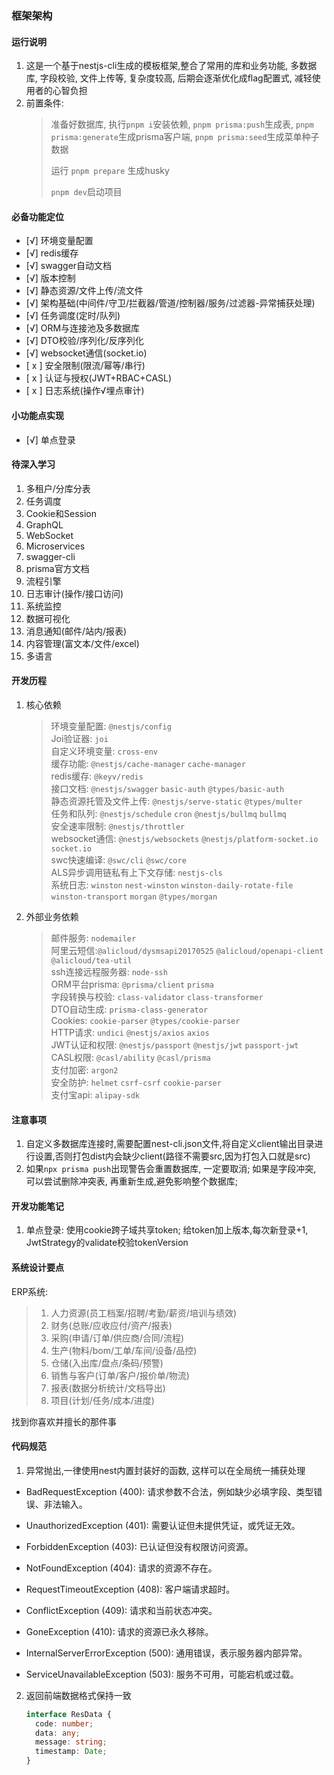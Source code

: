 ### 框架架构

#### 运行说明

1. 这是一个基于nestjs-cli生成的模板框架,整合了常用的库和业务功能, 多数据库, 字段校验, 文件上传等, 复杂度较高, 后期会逐渐优化成flag配置式, 减轻使用者的心智负担
2. 前置条件:
   > 准备好数据库, 执行`pnpm i`安装依赖, `pnpm prisma:push`生成表, `pnpm prisma:generate`生成prisma客户端, `pnpm prisma:seed`生成菜单种子数据
   >
   > 运行 `pnpm prepare` 生成husky
   >
   > `pnpm dev`启动项目

#### 必备功能定位

- [√] 环境变量配置
- [√] redis缓存
- [√] swagger自动文档
- [√] 版本控制
- [√] 静态资源/文件上传/流文件
- [√] 架构基础(中间件/守卫/拦截器/管道/控制器/服务/过滤器-异常捕获处理)
- [√] 任务调度(定时/队列)
- [√] ORM与连接池及多数据库
- [√] DTO校验/序列化/反序列化
- [√] websocket通信(socket.io)
- [ x ] 安全限制(限流/幂等/串行)
- [ x ] 认证与授权(JWT+RBAC+CASL)
- [ x ] 日志系统(操作√埋点审计)

#### 小功能点实现

- [√] 单点登录

#### 待深入学习

1. 多租户/分库分表
2. 任务调度
3. Cookie和Session
4. GraphQL
5. WebSocket
6. Microservices
7. swagger-cli
8. prisma官方文档
9. 流程引擎
10. 日志审计(操作/接口访问)
11. 系统监控
12. 数据可视化
13. 消息通知(邮件/站内/报表)
14. 内容管理(富文本/文件/excel)
15. 多语言

#### 开发历程

1. 核心依赖

   > 环境变量配置: `@nestjs/config`  
   > Joi验证器: `joi`  
   > 自定义环境变量: `cross-env`  
   > 缓存功能: `@nestjs/cache-manager` `cache-manager`  
   > redis缓存: `@keyv/redis`  
   > 接口文档: `@nestjs/swagger` `basic-auth` `@types/basic-auth`  
   > 静态资源托管及文件上传: `@nestjs/serve-static` `@types/multer`  
   > 任务和队列: `@nestjs/schedule` `cron` `@nestjs/bullmq` `bullmq`  
   > 安全速率限制: `@nestjs/throttler`  
   > websocket通信: `@nestjs/websockets` `@nestjs/platform-socket.io` `socket.io`  
   > swc快速编译: `@swc/cli` `@swc/core`  
   > ALS异步调用链私有上下文存储: `nestjs-cls`  
   > 系统日志: `winston` `nest-winston` `winston-daily-rotate-file` `winston-transport` `morgan` `@types/morgan`

2. 外部业务依赖

   > 邮件服务: `nodemailer`  
   > 阿里云短信:`@alicloud/dysmsapi20170525` `@alicloud/openapi-client` `@alicloud/tea-util`  
   > ssh连接远程服务器: `node-ssh`  
   > ORM平台prisma: `@prisma/client` `prisma`  
   > 字段转换与校验: `class-validator` `class-transformer`  
   > DTO自动生成: `prisma-class-generator`  
   > Cookies: `cookie-parser` `@types/cookie-parser`  
   > HTTP请求: `undici` `@nestjs/axios` `axios`  
   > JWT认证和权限: `@nestjs/passport` `@nestjs/jwt` `passport-jwt`  
   > CASL权限: `@casl/ability` `@casl/prisma`  
   > 支付加密: `argon2`  
   > 安全防护: `helmet` `csrf-csrf` `cookie-parser`  
   > 支付宝api: `alipay-sdk`

#### 注意事项

1. 自定义多数据库连接时,需要配置nest-cli.json文件,将自定义client输出目录进行设置,否则打包dist内会缺少client(路径不需要src,因为打包入口就是src)
2. 如果`npx prisma push`出现警告会重置数据库, 一定要取消; 如果是字段冲突, 可以尝试删除冲突表, 再重新生成,避免影响整个数据库;

#### 开发功能笔记

1. 单点登录: 使用cookie跨子域共享token; 给token加上版本,每次新登录+1, JwtStrategy的validate校验tokenVersion

#### 系统设计要点

ERP系统:

> 1.  人力资源(员工档案/招聘/考勤/薪资/培训与绩效)
> 2.  财务(总账/应收应付/资产/报表)
> 3.  采购(申请/订单/供应商/合同/流程)
> 4.  生产(物料/bom/工单/车间/设备/品控)
> 5.  仓储(入出库/盘点/条码/预警)
> 6.  销售与客户(订单/客户/报价单/物流)
> 7.  报表(数据分析统计/文档导出)
> 8.  项目(计划/任务/成本/进度)

找到你喜欢并擅长的那件事

#### 代码规范

1. 异常抛出,一律使用nest内置封装好的函数, 这样可以在全局统一捕获处理

- BadRequestException (400): 请求参数不合法，例如缺少必填字段、类型错误、非法输入。

- UnauthorizedException (401): 需要认证但未提供凭证，或凭证无效。

- ForbiddenException (403): 已认证但没有权限访问资源。

- NotFoundException (404): 请求的资源不存在。

- RequestTimeoutException (408): 客户端请求超时。

- ConflictException (409): 请求和当前状态冲突。

- GoneException (410): 请求的资源已永久移除。

- InternalServerErrorException (500): 通用错误，表示服务器内部异常。

- ServiceUnavailableException (503): 服务不可用，可能宕机或过载。

2. 返回前端数据格式保持一致

   ```ts
   interface ResData {
     code: number;
     data: any;
     message: string;
     timestamp: Date;
   }
   ```
